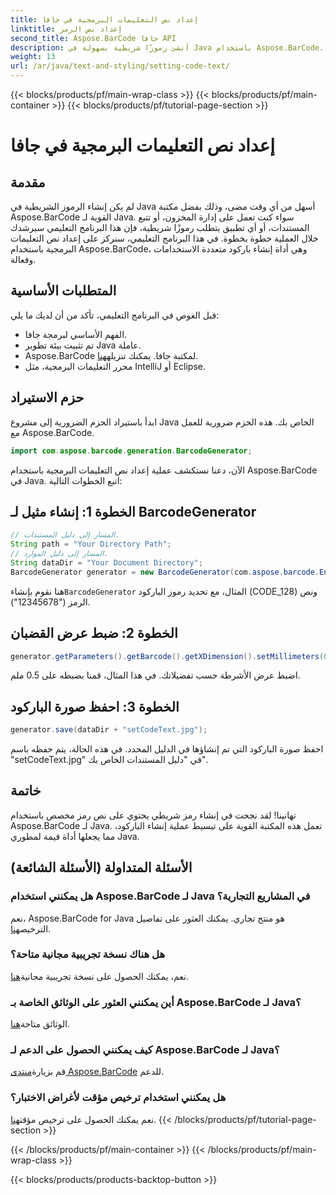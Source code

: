 ```yaml
---
title: إعداد نص التعليمات البرمجية في جافا
linktitle: إعداد نص الرمز
second_title: Aspose.BarCode جافا API
description: أنشئ رموزًا شريطية بسهولة في Java باستخدام Aspose.BarCode. اتبع دليلنا خطوة بخطوة لتخصيص نص التعليمات البرمجية بشكل فعال.
weight: 13
url: /ar/java/text-and-styling/setting-code-text/
---
```


{{< blocks/products/pf/main-wrap-class >}}
{{< blocks/products/pf/main-container >}}
{{< blocks/products/pf/tutorial-page-section >}}

# إعداد نص التعليمات البرمجية في جافا


## مقدمة

لم يكن إنشاء الرموز الشريطية في Java أسهل من أي وقت مضى، وذلك بفضل مكتبة Aspose.BarCode القوية لـ Java. سواء كنت تعمل على إدارة المخزون، أو تتبع المستندات، أو أي تطبيق يتطلب رموزًا شريطية، فإن هذا البرنامج التعليمي سيرشدك خلال العملية خطوة بخطوة. في هذا البرنامج التعليمي، سنركز على إعداد نص التعليمات البرمجية باستخدام Aspose.BarCode، وهي أداة إنشاء باركود متعددة الاستخدامات وفعالة.

## المتطلبات الأساسية

قبل الغوص في البرنامج التعليمي، تأكد من أن لديك ما يلي:

- الفهم الأساسي لبرمجة جافا.
- تم تثبيت بيئة تطوير Java عاملة.
-  Aspose.BarCode لمكتبة جافا. يمكنك تنزيله[هنا](https://releases.aspose.com/barcode/java/).
- محرر التعليمات البرمجية، مثل IntelliJ أو Eclipse.

## حزم الاستيراد

ابدأ باستيراد الحزم الضرورية إلى مشروع Java الخاص بك. هذه الحزم ضرورية للعمل مع Aspose.BarCode.

```java
import com.aspose.barcode.generation.BarcodeGenerator;

```

الآن، دعنا نستكشف عملية إعداد نص التعليمات البرمجية باستخدام Aspose.BarCode في Java. اتبع الخطوات التالية:

## الخطوة 1: إنشاء مثيل لـ BarcodeGenerator

```java
// المسار إلى دليل المستندات.
String path = "Your Directory Path";
// المسار إلى دليل الموارد.
String dataDir = "Your Document Directory";
BarcodeGenerator generator = new BarcodeGenerator(com.aspose.barcode.EncodeTypes.CODE_128, "12345678");
```

 هنا نقوم بإنشاء`BarcodeGenerator` المثال، مع تحديد رموز الباركود (CODE_128) ونص الرمز ("12345678").

## الخطوة 2: ضبط عرض القضبان

```java
generator.getParameters().getBarcode().getXDimension().setMillimeters(0.5f);
```

اضبط عرض الأشرطة حسب تفضيلاتك. في هذا المثال، قمنا بضبطه على 0.5 ملم.

## الخطوة 3: احفظ صورة الباركود

```java
generator.save(dataDir + "setCodeText.jpg");
```

احفظ صورة الباركود التي تم إنشاؤها في الدليل المحدد. في هذه الحالة، يتم حفظه باسم "setCodeText.jpg" في "دليل المستندات الخاص بك".

## خاتمة

تهانينا! لقد نجحت في إنشاء رمز شريطي يحتوي على نص رمز مخصص باستخدام Aspose.BarCode لـ Java. تعمل هذه المكتبة القوية على تبسيط عملية إنشاء الباركود، مما يجعلها أداة قيمة لمطوري Java.

## الأسئلة المتداولة (الأسئلة الشائعة)

### هل يمكنني استخدام Aspose.BarCode لـ Java في المشاريع التجارية؟
 نعم، Aspose.BarCode for Java هو منتج تجاري. يمكنك العثور على تفاصيل الترخيص[هنا](https://purchase.aspose.com/buy).

### هل هناك نسخة تجريبية مجانية متاحة؟
 نعم، يمكنك الحصول على نسخة تجريبية مجانية[هنا](https://releases.aspose.com/).

### أين يمكنني العثور على الوثائق الخاصة بـ Aspose.BarCode لـ Java؟
 الوثائق متاحة[هنا](https://reference.aspose.com/barcode/java/).

### كيف يمكنني الحصول على الدعم لـ Aspose.BarCode لـ Java؟
 قم بزيارة[منتدى Aspose.BarCode](https://forum.aspose.com/c/barcode/13) للدعم.

### هل يمكنني استخدام ترخيص مؤقت لأغراض الاختبار؟
 نعم يمكنك الحصول على ترخيص مؤقت[هنا](https://purchase.aspose.com/temporary-license/).
{{< /blocks/products/pf/tutorial-page-section >}}

{{< /blocks/products/pf/main-container >}}
{{< /blocks/products/pf/main-wrap-class >}}

{{< blocks/products/products-backtop-button >}}
